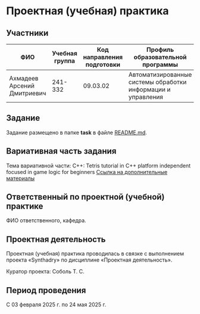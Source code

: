 # Проектная (учебная) практика

## Участники

| ФИО | Учебная группа | Код направления подготовки | Профиль образовательной программы |
|-|-|-|-|
| Ахмадеев Арсений Дмитриевич |241-332|09.03.02|Автоматизированные системы обработки информации и управления|

## Задание

Задание размещено в папке **task** в файле [README.md](task/README.md).

## Вариативная часть задания
Тема вариативной части: C++: Tetris tutorial in C++ platform independent focused in game logic for beginners
[Ссылка на дополнительные материалы](http://javilop.com/gamedev/tetris-tutorial-in-c-platform-independent-focused-in-game-logic-for-beginners/)


## Ответственный по проектной (учебной) практике

ФИО ответственного, кафедра.

## Проектная деятельность

Проектная (учебная) практика проводилась в связке с выполнением проекта «Synthadry» по дисциплине «Проектная деятельность».

Куратор проекта: Соболь Т. С.

## Период проведения

С 03 февраля 2025 г. по 24 мая 2025 г.
